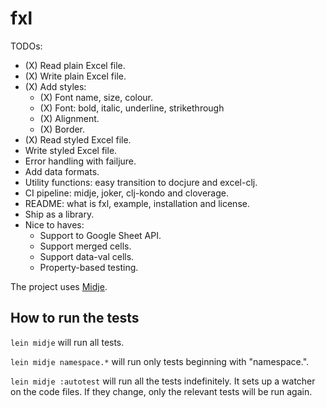 # fxl

TODOs:
- (X) Read plain Excel file.
- (X) Write plain Excel file.
- (X) Add styles:
    - (X) Font name, size, colour.
    - (X) Font: bold, italic, underline, strikethrough
    - (X) Alignment.
    - (X) Border.
- (X) Read styled Excel file.
- Write styled Excel file.
- Error handling with failjure.
- Add data formats.
- Utility functions: easy transition to docjure and excel-clj.
- CI pipeline: midje, joker, clj-kondo and cloverage.
- README: what is fxl, example, installation and license.
- Ship as a library.
- Nice to haves:
    - Support to Google Sheet API.
    - Support merged cells.
    - Support data-val cells.
    - Property-based testing.

The project uses [Midje](https://github.com/marick/Midje/).

## How to run the tests

`lein midje` will run all tests.

`lein midje namespace.*` will run only tests beginning with "namespace.".

`lein midje :autotest` will run all the tests indefinitely. It sets up a
watcher on the code files. If they change, only the relevant tests will be
run again.
